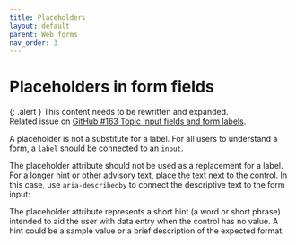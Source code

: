 ```yaml
---
title: Placeholders
layout: default
parent: Web forms
nav_order: 3
---
```


# Placeholders in form fields

{: .alert }
This content needs to be rewritten and expanded.  
Related issue on [GitHub #163 Topic Input fields and form labels](https://github.com/wpaccessibility/wp-a11y-docs/issues/163).

A placeholder is not a substitute for a label. For all users to understand a form, a `label` should be connected to an `input`.

The placeholder attribute should not be used as a replacement for a label. For a longer hint or other advisory text, place the text next to the control. In this case, use `aria-describedby` to connect the descriptive text to the form input:

The placeholder attribute represents a short hint (a word or short phrase) intended to aid the user with data entry when the control has no value. A hint could be a sample value or a brief description of the expected format.
